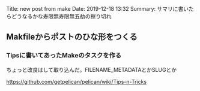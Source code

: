 Title: new post from make
Date: 2019-12-18 13:32
Summary: サマリに書いたらどうなるかな寿限無寿限無五劫の擦り切れ

## Makfileからポストのひな形をつくる

### Tipsに書いてあったMakeのタスクを作る

ちょっと改良はして取り込んだ。FILENAME_METADATAとかSLUGとか

<https://github.com/getpelican/pelican/wiki/Tips-n-Tricks>
